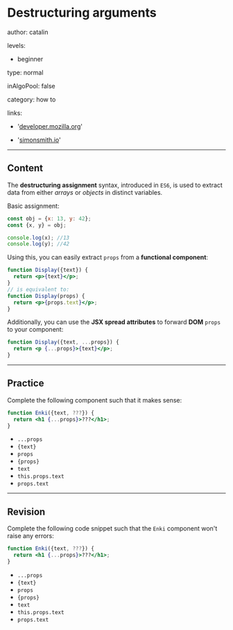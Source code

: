 # Destructuring arguments
author: catalin

levels:

  - beginner

type: normal

inAlgoPool: false

category: how to

links:

  - '[developer.mozilla.org](https://developer.mozilla.org/en-US/docs/Web/JavaScript/Reference/Operators/Destructuring_assignment)'

  - '[simonsmith.io](https://simonsmith.io/destructuring-objects-as-function-parameters-in-es6/)'

---
## Content

The **destructuring assignment** syntax, introduced in `ES6`, is used to extract data from either *arrays* or *objects* in distinct variables.

Basic assignment:
```jsx
const obj = {x: 13, y: 42};
const {x, y} = obj;

console.log(x); //13
console.log(y); //42
```

Using this, you can easily extract `props` from a **functional component**:
```jsx
function Display({text}) {
  return <p>{text}</p>;
}
// is equivalent to:
function Display(props) {
  return <p>{props.text}</p>;
}
```

Additionally, you can use the **JSX spread attributes** to forward **DOM** `props` to your component:
```jsx
function Display({text, ...props}) {
  return <p {...props}>{text}</p>;
}
```


---
## Practice

Complete the following component such that it makes sense:
```jsx
function Enki({text, ???}) {
  return <h1 {...props}>???</h1>;
}
```

* `...props`
* `{text}`
* `props`
* `{props}`
* `text`
* `this.props.text`
* `props.text`

---
## Revision

Complete the following code snippet such that the `Enki` component won't raise any errors:
```jsx
function Enki({text, ???}) {
  return <h1 {...props}>???</h1>;
}
```

* `...props`
* `{text}`
* `props`
* `{props}`
* `text`
* `this.props.text`
* `props.text`
